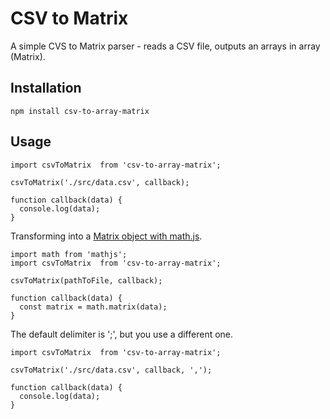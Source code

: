 # CSV to Matrix

A simple CVS to Matrix parser - reads a CSV file, outputs an arrays in array (Matrix).

## Installation

`npm install csv-to-array-matrix`

## Usage


```
import csvToMatrix  from 'csv-to-array-matrix';

csvToMatrix('./src/data.csv', callback);

function callback(data) {
  console.log(data);
}
```

Transforming into a [Matrix object with math.js](https://www.robinwieruch.de/linear-algebra-matrix-javascript/).

```
import math from 'mathjs';
import csvToMatrix  from 'csv-to-array-matrix';

csvToMatrix(pathToFile, callback);

function callback(data) {
  const matrix = math.matrix(data);
}
```

The default delimiter is ';', but you use a different one.

```
import csvToMatrix  from 'csv-to-array-matrix';

csvToMatrix('./src/data.csv', callback, ',');

function callback(data) {
  console.log(data);
}
```